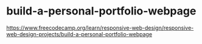 # build-a-personal-portfolio-webpage
https://www.freecodecamp.org/learn/responsive-web-design/responsive-web-design-projects/build-a-personal-portfolio-webpage
